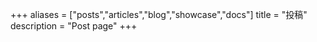 +++
aliases = ["posts","articles","blog","showcase","docs"]
title = "投稿"
description = "Post page"
+++